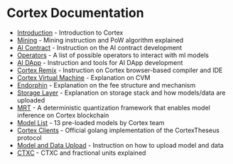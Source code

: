 # Cortex Documentation

- [Introduction](cortex-intro.md) - Introduction to Cortex
- [Mining](mining.md) - Mining instruction and PoW algorithm explained
- [AI Contract](ai-contracts.md) - Instruction on the AI contract development
- [Operators](operators.md) - A list of possible operators to interact with ml models
- [AI DApp](ai-dapps.md) - Instruction and tools for AI DApp development
- [Cortex Remix](cortex-remix.md) - Instruction on Cortex browser-based compiler and IDE
- [Cortex Virtual Machine](cvm.md) - Explanation on CVM
- [Endorphin](endorphin.md) - Explanation on the fee structure and mechanism
- [Storage Layer](storage-layer.md) - Explanation on storage stack and how models/data are uploaded
- [MRT](mrt.md) - A deterministic quantization framework that enables model inference on Cortex blockchain
- [Model List](model-list.md) - 13 pre-loaded models by Cortex team
- [Cortex Clients](clients.md) - Official golang implementation of the CortexTheseus protocol
- [Model and Data Upload](model-data-upload.md) - Instruction on how to upload model and data
- [CTXC](ctxc.md) - CTXC and fractional units explained

